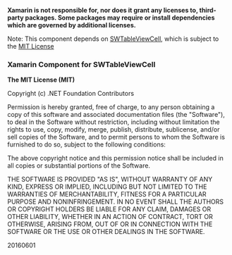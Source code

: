 **Xamarin is not responsible for, nor does it grant any licenses to, third-party packages. Some packages may require or install dependencies which are governed by additional licenses.**

Note: This component depends on [SWTableViewCell](https://github.com/CEWendel/SWTableViewCell), which is subject to the [MIT License](https://github.com/CEWendel/SWTableViewCell/blob/master/LICENCE)

### Xamarin Component for SWTableViewCell

**The MIT License (MIT)**

Copyright (c) .NET Foundation Contributors

Permission is hereby granted, free of charge, to any person obtaining a copy of this software and associated documentation files (the "Software"), to deal in the Software without restriction, including without limitation the rights to use, copy, modify, merge, publish, distribute, sublicense, and/or sell copies of the Software, and to permit persons to whom the Software is furnished to do so, subject to the following conditions:

The above copyright notice and this permission notice shall be included in all copies or substantial portions of the Software.

THE SOFTWARE IS PROVIDED "AS IS", WITHOUT WARRANTY OF ANY KIND, EXPRESS OR IMPLIED, INCLUDING BUT NOT LIMITED TO THE WARRANTIES OF MERCHANTABILITY, FITNESS FOR A PARTICULAR PURPOSE AND NONINFRINGEMENT. IN NO EVENT SHALL THE AUTHORS OR COPYRIGHT HOLDERS BE LIABLE FOR ANY CLAIM, DAMAGES OR OTHER LIABILITY, WHETHER IN AN ACTION OF CONTRACT, TORT OR OTHERWISE, ARISING FROM, OUT OF OR IN CONNECTION WITH THE SOFTWARE OR THE USE OR OTHER DEALINGS IN THE SOFTWARE.

20160601
